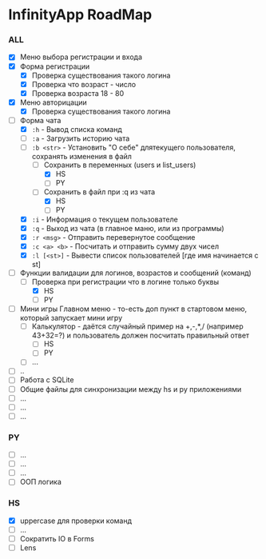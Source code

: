 # InfinityApp RoadMap
### ALL
- [x] Меню выбора регистрации и входа
- [x] Форма регистрации
    - [x] Проверка существования такого логина
    - [x] Проверка что возраст - число
    - [x] Проверка возраста 18 - 80
- [x] Меню авторицации
    - [x] Проверка существования такого логина
- [ ] Форма чата
    - [x] `:h` - Вывод списка команд
    - [ ] `:a` - Загрузить историю чата
    - [ ] `:b <str>` - Установить "О себе" длятекущего пользователя, сохранять изменения в файл
        - [ ] Сохранить в переменных (users и list_users)
            - [x] HS
            - [ ] PY
        - [ ] Сохранить в файл при :q из чата
            - [x] HS
            - [ ] PY
    - [x] `:i` - Информация о текущем пользователе
    - [x] `:q` - Выход из чата (в главное маню, или из программы)
    - [x] `:r <msg>` - Отправить перевернутое сообщение
    - [x] `:c <a> <b>` - Посчитать и отправить сумму двух чисел
    - [x] `:l [<st>]` - Вывести список пользователей [где имя начинается с st]

- [ ] Функции валидации для логинов, возрастов и сообщений (команд)
    - [ ] Проверка при регистрации что в логине только буквы
        - [x] HS
        - [ ] PY
- [ ] Мини игры Главном меню - то-есть доп пункт в стартовом меню, который запускает мини игру
  - [ ] Калькулятор - даётся случайный пример на +,-,*,/ (например 43+32=?) и пользователь должен посчитать правильный ответ
      - [ ] HS
      - [ ] PY
  - [ ] ...
- [ ] ..
- [ ] Работа с SQLite
- [ ] Общие файлы для синхронизации между hs и py приложениями
- [ ] ...
- [ ] ...
- [ ] ...

### PY
- [ ] ...
- [ ] ...
- [ ] ...
- [ ] ООП логика

### HS
- [x] uppercase для проверки команд
- [ ] ...
- [ ] Сократить IO в Forms
- [ ] Lens